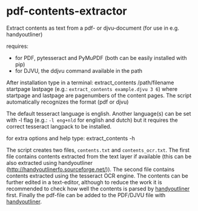 # pdf-contents-extractor 
Extract contents as text from a pdf- or djvu-document (for use in e.g. handyoutliner)

requires:
* for PDF, pytesseract and PyMuPDF (both can be easily installed with pip)
* for DJVU, the ddjvu command available in the path

After installation type in a terminal: extract_contents /path/filename startpage lastpage
(e.g.: `extract_contents example.djvu 3 6`)
where startpage and lastpage are pagenumbers of the content pages.
The script automatically recognizes the format (pdf or djvu)

The default tesseract language is english. Another language(s) can be set with -l flag (e.g.: `-l eng+nld` for english and dutch) but it requires the correct tesseract langpack to be installed.

for extra options and help type: extract_contents -h

The script creates two files, `contents.txt` and `contents_ocr.txt`. The first file contains contents extracted from the text layer if available (this can be also extracted using handyoutliner (http://handyoutlinerfo.sourceforge.net/)). The second file contains contents extracted using the tesseract OCR engine. The contents can be further edited in a text-editor, although to reduce the work it is recommended to check how well the contents is parsed by [handyoutliner](http://handyoutlinerfo.sourceforge.net/) first. Finally the pdf-file can be added to the PDF/DJVU file with [handyoutliner](http://handyoutlinerfo.sourceforge.net/). 

